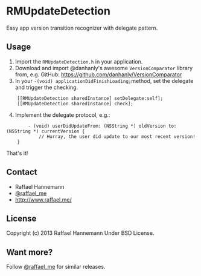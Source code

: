 RMUpdateDetection
=================

Easy app version transition recognizer with delegate pattern.

## Usage

1. Import the ```RMUpdateDetection.h``` in your application.
2. Download and import @danhanly's awesome ```VersionComparator``` library from, e.g. GitHub: https://github.com/danhanly/VersionComparator
3. In your ```-(void) applicationDidFinishLoading;```method, set the delegate and trigger the checking.

```
	[[RMUpdateDetection sharedInstance] setDelegate:self];
	[[RMUpdateDetection sharedInstance] check];
```

4. Implement the delegate protocol, e.g.:

```
		- (void) userDidUpdateFrom: (NSString *) oldVersion to: (NSString *) currentVersion {
			// Hurray, the user did update to our most recent version!
	}
```

That's it!

## Contact

* Raffael Hannemann
* [@raffael_me](http://www.twitter.com/raffael_me/)
* http://www.raffael.me/

## License

Copyright (c) 2013 Raffael Hannemann
Under BSD License.

## Want more?

Follow [@raffael_me](http://www.twitter.com/raffael_me/) for similar releases.